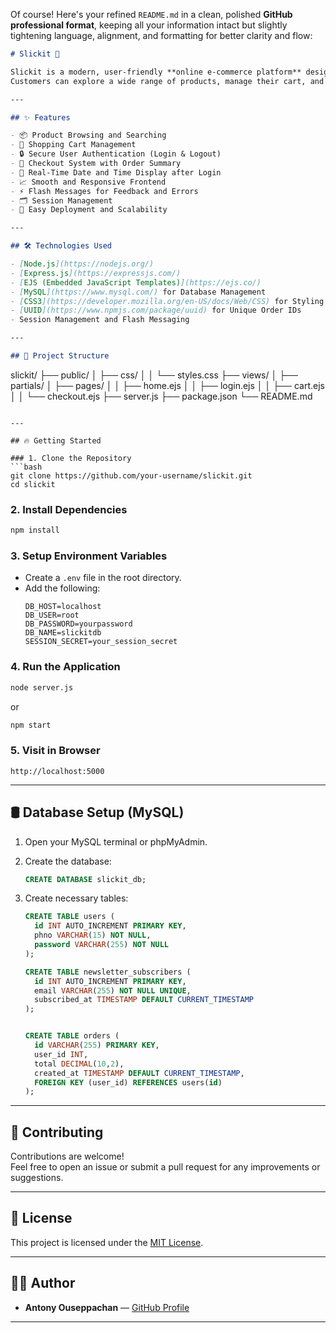 Of course! Here's your refined `README.md` in a clean, polished **GitHub professional format**, keeping all your information intact but slightly tightening language, alignment, and formatting for better clarity and flow:

```markdown
# Slickit 🛒

Slickit is a modern, user-friendly **online e-commerce platform** designed to make online shopping simple, fast, and secure.  
Customers can explore a wide range of products, manage their cart, and place orders effortlessly, while businesses can efficiently manage their products and sales.

---

## ✨ Features

- 📦 Product Browsing and Searching
- 🛒 Shopping Cart Management
- 🔒 Secure User Authentication (Login & Logout)
- 🧾 Checkout System with Order Summary
- 📅 Real-Time Date and Time Display after Login
- 📈 Smooth and Responsive Frontend
- ⚡ Flash Messages for Feedback and Errors
- 🗂️ Session Management
- 🚀 Easy Deployment and Scalability

---

## 🛠️ Technologies Used

- [Node.js](https://nodejs.org/)
- [Express.js](https://expressjs.com/)
- [EJS (Embedded JavaScript Templates)](https://ejs.co/)
- [MySQL](https://www.mysql.com/) for Database Management
- [CSS3](https://developer.mozilla.org/en-US/docs/Web/CSS) for Styling
- [UUID](https://www.npmjs.com/package/uuid) for Unique Order IDs
- Session Management and Flash Messaging

---

## 📂 Project Structure

```
slickit/
├── public/
│   ├── css/
│   │   └── styles.css
├── views/
│   ├── partials/
│   ├── pages/
│   │   ├── home.ejs
│   │   ├── login.ejs
│   │   ├── cart.ejs
│   │   └── checkout.ejs
├── server.js
├── package.json
└── README.md
```

---

## 🔥 Getting Started

### 1. Clone the Repository
```bash
git clone https://github.com/your-username/slickit.git
cd slickit
```

### 2. Install Dependencies
```bash
npm install
```

### 3. Setup Environment Variables
- Create a `.env` file in the root directory.
- Add the following:
  ```env
  DB_HOST=localhost
  DB_USER=root
  DB_PASSWORD=yourpassword
  DB_NAME=slickitdb
  SESSION_SECRET=your_session_secret
  ```

### 4. Run the Application
```bash
node server.js
```
or
```bash
npm start
```

### 5. Visit in Browser
```
http://localhost:5000
```

---

## 🛢️ Database Setup (MySQL)

1. Open your MySQL terminal or phpMyAdmin.

2. Create the database:
   ```sql
   CREATE DATABASE slickit_db;
   ```

3. Create necessary tables:
   ```sql
   CREATE TABLE users (
     id INT AUTO_INCREMENT PRIMARY KEY,
     phno VARCHAR(15) NOT NULL,
     password VARCHAR(255) NOT NULL
   );

   CREATE TABLE newsletter_subscribers (
     id INT AUTO_INCREMENT PRIMARY KEY,
     email VARCHAR(255) NOT NULL UNIQUE,
     subscribed_at TIMESTAMP DEFAULT CURRENT_TIMESTAMP
   );


   CREATE TABLE orders (
     id VARCHAR(255) PRIMARY KEY,
     user_id INT,
     total DECIMAL(10,2),
     created_at TIMESTAMP DEFAULT CURRENT_TIMESTAMP,
     FOREIGN KEY (user_id) REFERENCES users(id)
   );
   ```

---

## 🤝 Contributing

Contributions are welcome!  
Feel free to open an issue or submit a pull request for any improvements or suggestions.

---

## 📜 License

This project is licensed under the [MIT License](LICENSE).

---

## 👨‍💻 Author

- **Antony Ouseppachan** — [GitHub Profile](https://github.com/Antony-Ouseppachan)

---

```
